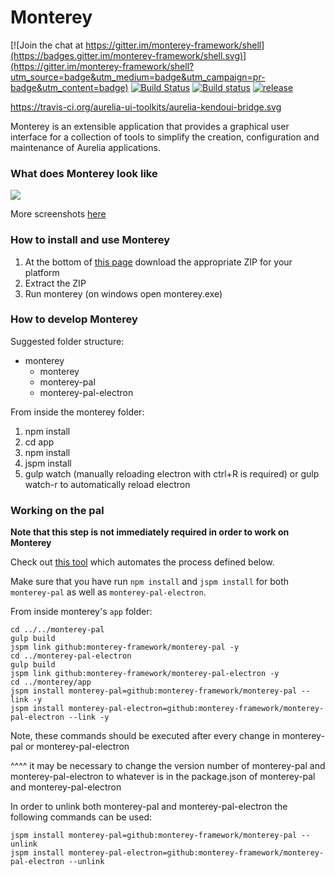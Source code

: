 # Monterey

[![Join the chat at https://gitter.im/monterey-framework/shell](https://badges.gitter.im/monterey-framework/shell.svg)](https://gitter.im/monterey-framework/shell?utm_source=badge&utm_medium=badge&utm_campaign=pr-badge&utm_content=badge)
[![Build Status](https://travis-ci.org/monterey-framework/monterey.svg?branch=master)](https://travis-ci.org/monterey-framework/monterey)
[![Build status](https://ci.appveyor.com/api/projects/status/cc265tb7drdf9wh6?svg=true)](https://ci.appveyor.com/project/JeroenVinke/monterey)
[![release](https://img.shields.io/github/release/monterey-framework/monterey.svg)]()

https://travis-ci.org/aurelia-ui-toolkits/aurelia-kendoui-bridge.svg

Monterey is an extensible application that provides a graphical user interface for a collection of tools to simplify the creation, configuration and maintenance of Aurelia applications.

### What does Monterey look like
![](http://i.imgur.com/5mBNBC3.png)

More screenshots [here](http://imgur.com/a/Zm9MZ)


### How to install and use Monterey
1. At the bottom of [this page](https://github.com/monterey-framework/monterey/releases/latest) download the appropriate ZIP for your platform
2. Extract the ZIP
3. Run monterey (on windows open monterey.exe)

### How to develop Monterey
Suggested folder structure:
- monterey
   - monterey
   - monterey-pal
   - monterey-pal-electron

From inside the monterey folder:

1. npm install
2. cd app
3. npm install
4. jspm install
5. gulp watch (manually reloading electron with ctrl+R is required) or gulp watch-r to automatically reload electron


### Working on the pal
**Note that this step is not immediately required in order to work on Monterey**

Check out [this tool](https://github.com/vegarringdal/montery-dev) which automates the process defined below.

Make sure that you have run `npm install` and `jspm install` for both `monterey-pal` as well as `monterey-pal-electron`.

From inside monterey's `app` folder:

```
cd ../../monterey-pal
gulp build
jspm link github:monterey-framework/monterey-pal -y
cd ../monterey-pal-electron
gulp build
jspm link github:monterey-framework/monterey-pal-electron -y
cd ../monterey/app
jspm install monterey-pal=github:monterey-framework/monterey-pal --link -y
jspm install monterey-pal-electron=github:monterey-framework/monterey-pal-electron --link -y
```

Note, these commands should be executed after every change in monterey-pal or monterey-pal-electron

^^^^ it may be necessary to change the version number of monterey-pal and monterey-pal-electron to whatever is in the package.json of monterey-pal and monterey-pal-electron


In order to unlink both monterey-pal and monterey-pal-electron the following commands can be used:

```
jspm install monterey-pal=github:monterey-framework/monterey-pal --unlink
jspm install monterey-pal-electron=github:monterey-framework/monterey-pal-electron --unlink
```
